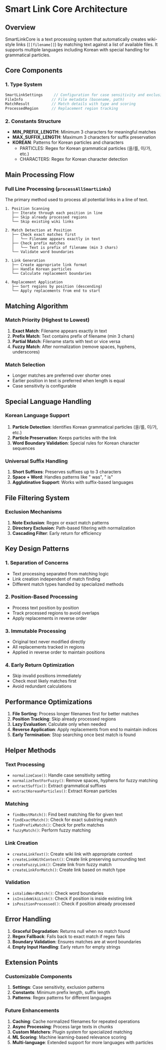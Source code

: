 # Smart Link Core Architecture

## Overview
SmartLinkCore is a text processing system that automatically creates wiki-style links (`[[filename]]`) by matching text against a list of available files. It supports multiple languages including Korean with special handling for grammatical particles.

## Core Components

### 1. Type System
```typescript
SmartLinkSettings     // Configuration for case sensitivity and exclusions
FileInfo             // File metadata (basename, path)
MatchResult          // Match details with type and scoring
ProcessedRegion      // Replacement region tracking
```

### 2. Constants Structure
- **MIN_PREFIX_LENGTH**: Minimum 3 characters for meaningful matches
- **MAX_SUFFIX_LENGTH**: Maximum 3 characters for suffix preservation
- **KOREAN**: Patterns for Korean particles and characters
  - PARTICLES: Regex for Korean grammatical particles (을/를, 이/가, etc.)
  - CHARACTERS: Regex for Korean character detection

## Main Processing Flow

### Full Line Processing (`processAllSmartLinks`)
The primary method used to process all potential links in a line of text.

```
1. Position Scanning
   ├── Iterate through each position in line
   ├── Skip already processed regions
   └── Skip existing wiki links

2. Match Detection at Position
   ├── Check exact matches first
   │   └── Filename appears exactly in text
   ├── Check prefix matches
   │   └── Text is prefix of filename (min 3 chars)
   └── Validate word boundaries

3. Link Generation
   ├── Create appropriate link format
   ├── Handle Korean particles
   └── Calculate replacement boundaries

4. Replacement Application
   ├── Sort regions by position (descending)
   └── Apply replacements from end to start
```

## Matching Algorithm

### Match Priority (Highest to Lowest)
1. **Exact Match**: Filename appears exactly in text
2. **Prefix Match**: Text contains prefix of filename (min 3 chars)
3. **Partial Match**: Filename starts with text or vice versa
4. **Fuzzy Match**: After normalization (remove spaces, hyphens, underscores)

### Match Selection
- Longer matches are preferred over shorter ones
- Earlier position in text is preferred when length is equal
- Case sensitivity is configurable

## Special Language Handling

### Korean Language Support
1. **Particle Detection**: Identifies Korean grammatical particles (을/를, 이/가, etc.)
2. **Particle Preservation**: Keeps particles with the link
3. **Word Boundary Validation**: Special rules for Korean character sequences

### Universal Suffix Handling
1. **Short Suffixes**: Preserves suffixes up to 3 characters
2. **Space + Word**: Handles patterns like " was", " is"
3. **Agglutinative Support**: Works with suffix-based languages

## File Filtering System

### Exclusion Mechanisms
1. **Note Exclusion**: Regex or exact match patterns
2. **Directory Exclusion**: Path-based filtering with normalization
3. **Cascading Filter**: Early return for efficiency

## Key Design Patterns

### 1. Separation of Concerns
- Text processing separated from matching logic
- Link creation independent of match finding
- Different match types handled by specialized methods

### 2. Position-Based Processing
- Process text position by position
- Track processed regions to avoid overlaps
- Apply replacements in reverse order

### 3. Immutable Processing
- Original text never modified directly
- All replacements tracked in regions
- Applied in reverse order to maintain positions

### 4. Early Return Optimization
- Skip invalid positions immediately
- Check most likely matches first
- Avoid redundant calculations

## Performance Optimizations

1. **File Sorting**: Process longer filenames first for better matches
2. **Position Tracking**: Skip already processed regions
3. **Lazy Evaluation**: Calculate only when needed
4. **Reverse Application**: Apply replacements from end to maintain indices
5. **Early Termination**: Stop searching once best match is found

## Helper Methods

### Text Processing
- `normalizeCase()`: Handle case sensitivity setting
- `normalizeTextForFuzzy()`: Remove spaces, hyphens for fuzzy matching
- `extractSuffix()`: Extract grammatical suffixes
- `extractKoreanParticles()`: Extract Korean particles

### Matching
- `findBestMatch()`: Find best matching file for given text
- `findExactMatch()`: Check for exact substring match
- `findPrefixMatch()`: Check for prefix matches
- `fuzzyMatch()`: Perform fuzzy matching

### Link Creation
- `createLinkText()`: Create wiki link with appropriate context
- `createLinkWithContext()`: Create link preserving surrounding text
- `createFuzzyLink()`: Create link from fuzzy match
- `createLinkForMatch()`: Create link based on match type

### Validation
- `isValidWordMatch()`: Check word boundaries
- `isInsideWikiLink()`: Check if position is inside existing link
- `isPositionProcessed()`: Check if position already processed

## Error Handling

1. **Graceful Degradation**: Returns null when no match found
2. **Regex Fallback**: Falls back to exact match if regex fails
3. **Boundary Validation**: Ensures matches are at word boundaries
4. **Empty Input Handling**: Early return for empty strings

## Extension Points

### Customizable Components
1. **Settings**: Case sensitivity, exclusion patterns
2. **Constants**: Minimum prefix length, suffix length
3. **Patterns**: Regex patterns for different languages

### Future Enhancements
1. **Caching**: Cache normalized filenames for repeated operations
2. **Async Processing**: Process large texts in chunks
3. **Custom Matchers**: Plugin system for specialized matching
4. **ML Scoring**: Machine learning-based relevance scoring
5. **Multi-language**: Extended support for more languages with particles
